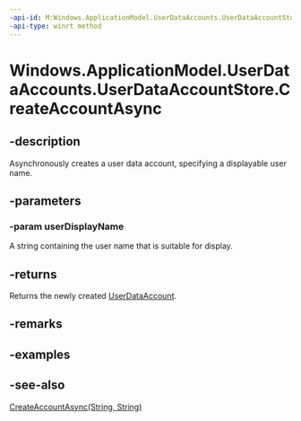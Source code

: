 ```yaml
---
-api-id: M:Windows.ApplicationModel.UserDataAccounts.UserDataAccountStore.CreateAccountAsync(System.String)
-api-type: winrt method
---
```


<!-- Method syntax
public Windows.Foundation.IAsyncOperation<Windows.ApplicationModel.UserDataAccounts.UserDataAccount> CreateAccountAsync(System.String userDisplayName)
-->

# Windows.ApplicationModel.UserDataAccounts.UserDataAccountStore.CreateAccountAsync

## -description
Asynchronously creates a user data account, specifying a displayable user name.

## -parameters

### -param userDisplayName
A string containing the user name that is suitable for display.

## -returns
Returns the newly created [UserDataAccount](userdataaccount.md).

## -remarks

## -examples

## -see-also
[CreateAccountAsync(String, String)](userdataaccountstore_createaccountasync_946619348.md)
